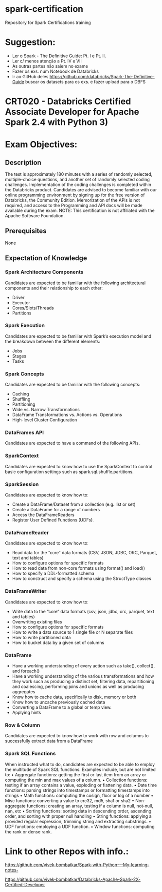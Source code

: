 # spark-certification
Repository for Spark Certifications training

# Suggestion:
  - Ler o Spark - The Definitive Guide: Pt. I e Pt. II.
  - Ler c/ menos atenção a Pt. IV e VII
  - As outras partes não saiem no exame
  - Fazer os exs. num Notebook de Databricks
  - Ir ao GitHub deles https://github.com/databricks/Spark-The-Definitive-Guide buscar os datasets para os exs. e fazer upload para o DBFS

# CRT020 - Databricks Certified Associate Developer for Apache Spark 2.4 with Python 3)
# Exam Objectives:

## Description
The test is approximately 180 minutes with a series of randomly selected, multiple-choice questions, and another set of randomly selected coding challenges. Implementation of the coding challenges is completed within the Databricks product. Candidates are advised to become familiar with our online programming environment by signing up for the free version of Databricks, the Community Edition. Memorization of the APIs is not required, and access to the Programming and API docs will be made available during the exam.
NOTE: This certification is not affiliated with the Apache Software Foundation.
## Prerequisites
None
## Expectation of Knowledge
### Spark Architecture Components
Candidates are expected to be familiar with the following architectural components and their relationship to each other:
- Driver
- Executor
- Cores/Slots/Threads
- Partitions
### Spark Execution
Candidates are expected to be familiar with Spark’s execution model and the breakdown between the different elements:
- Jobs
- Stages
- Tasks
### Spark Concepts
Candidates are expected to be familiar with the following concepts:
- Caching
- Shuffling
- Partitioning
- Wide vs. Narrow Transformations
- DataFrame Transformations vs. Actions vs. Operations
- High-level Cluster Configuration
### DataFrames API
Candidates are expected to have a command of the following APIs.
### SparkContext
Candidates are expected to know how to use the SparkContext to control basic configuration settings such as spark.sql.shuffle.partitions.
### SparkSession
Candidates are expected to know how to:
- Create a DataFrame/Dataset from a collection (e.g. list or set)
- Create a DataFrame for a range of numbers
- Access the DataFrameReaders
- Register User Defined Functions (UDFs).
### DataFrameReader
Candidates are expected to know how to:
- Read data for the “core” data formats (CSV, JSON, JDBC, ORC, Parquet, text and tables)
- How to configure options for specific formats
- How to read data from non-core formats using format() and load()
- How to specify a DDL-formatted schema
- How to construct and specify a schema using the StructType classes
### DataFrameWriter
Candidates are expected to know how to:
- Write data to the “core” data formats (csv, json, jdbc, orc, parquet, text and tables)
- Overwriting existing files
-  How to configure options for specific formats
- How to write a data source to 1 single file or N separate files
- How to write partitioned data
- How to bucket data by a given set of columns
### DataFrame
- Have a working understanding of every action such as take(), collect(), and foreach()
- Have a working understanding of the various transformations and how they work such as producing a distinct set, filtering data, repartitioning and coalescing, performing joins and unions as well as producing aggregates
- Know how to cache data, specifically to disk, memory or both
- Know how to uncache previously cached data
- Converting a DataFrame to a global or temp view.
- Applying hints
### Row & Column
Candidates are expected to know how to work with row and columns to successfully extract data from a DataFrame
### Spark SQL Functions
When instructed what to do, candidates are expected to be able to employ the multitude of Spark SQL functions. Examples include, but are not limited to:
	• Aggregate functions: getting the first or last item from an array or computing the min and max values of a column.
	• Collection functions: testing if an array contains a value, exploding or flattening data.
	• Date time functions: parsing strings into timestamps or formatting timestamps into strings
	• Math functions: computing the cosign, floor or log of a number
	• Misc functions: converting a value to crc32, md5, sha1 or sha2
	• Non-aggregate functions: creating an array, testing if a column is null, not-null, nan, etc
	• Sorting functions: sorting data in descending order, ascending order, and sorting with proper null handling
	• String functions: applying a provided regular expression, trimming string and extracting substrings.
	• UDF functions: employing a UDF function.
	• Window functions: computing the rank or dense rank.

# Link to other Repos with info.:

https://github.com/vivek-bombatkar/Spark-with-Python---My-learning-notes-

https://github.com/vivek-bombatkar/Databricks-Apache-Spark-2X-Certified-Developer
